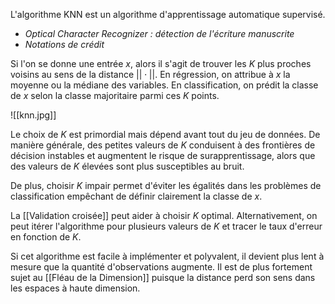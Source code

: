 

L'algorithme KNN est un algorithme d'apprentissage automatique supervisé.
- *Optical Character Recognizer : détection de l'écriture manuscrite*
- *Notations de crédit*

Si l'on se donne une entrée $x$, alors il s'agit de trouver les $K$ plus proches voisins au sens de la distance $||\cdot||$. En régression, on attribue à $x$ la moyenne ou la médiane des variables. En classification, on prédit la classe de $x$ selon la classe majoritaire parmi ces $K$ points.

![[knn.jpg]]

Le choix de $K$ est primordial mais dépend avant tout du jeu de données. De manière générale, des petites valeurs de $K$ conduisent à des frontières de décision instables et augmentent le risque de surapprentissage, alors que des valeurs de $K$ élevées sont plus susceptibles au bruit.

De plus, choisir $K$ impair permet d'éviter les égalités dans les problèmes de classification empêchant de définir clairement la classe de $x$.

La [[Validation croisée]] peut aider à choisir $K$ optimal. Alternativement, on peut itérer l'algorithme pour plusieurs valeurs de $K$ et tracer le taux d'erreur en fonction de $K$.

Si cet algorithme est facile à implémenter et polyvalent, il devient plus lent à mesure que la quantité d'observations augmente. Il est de plus fortement sujet au [[Fléau de la Dimension]] puisque la distance perd son sens dans les espaces à haute dimension.



